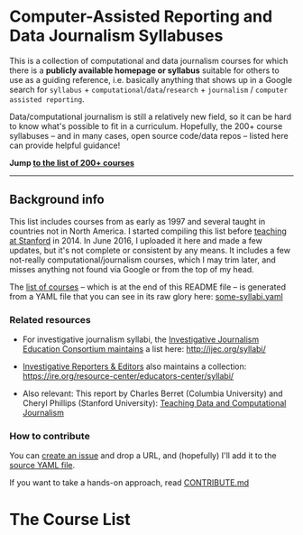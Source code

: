 # Computer-Assisted Reporting and Data Journalism Syllabuses

This is a collection of computational and data journalism courses for which there is a __publicly available homepage or syllabus__ suitable for others to use as a guiding reference, i.e. basically anything that shows up in a Google search for `syllabus` + `computational`/`data`/`research` + `journalism` / `computer assisted reporting`.

Data/computational journalism is still a relatively new field, so it can be hard to know what's possible to fit in a curriculum. Hopefully, the 200+ course syllabuses – and in many cases, open source code/data repos – listed here can provide  helpful guidance! 

**Jump [to the list of 200+ courses](#table-courses)**

-------------

## Background info

This list includes courses from as early as 1997 and several taught in countries not in North America. I started compiling this list before [teaching at Stanford](http://cjlab.stanford.edu/) in 2014. In June 2016, I uploaded it here and made a few updates, but it's not complete or consistent by any means. It includes a few not-really computational/journalism courses, which I may trim later, and misses anything not found via Google or from the top of my head. 

The [list of courses](#table-courses) – which is at the end of this README file – is generated from a YAML file that you can see in its raw glory here: [some-syllabi.yaml](some-syllabi.yaml)

### Related resources


- For investigative journalism syllabi, the [Investigative Journalism Education Consortium maintains](http://ijec.org/) a list here:  http://ijec.org/syllabi/

- [Investigative Reporters & Editors](https://ire.org/) also maintains a collection: https://ire.org/resource-center/educators-center/syllabi/

- Also relevant: This report by Charles Berret (Columbia University) and Cheryl Phillips (Stanford University): [Teaching Data and Computational Journalism](https://www.gitbook.com/book/columbiajournalism/teaching-data-computational-journalism/details)



### How to contribute

You can [create an issue](https://github.com/dannguyen/journalism-syllabi/issues) and drop a URL, and (hopefully) I'll add it to the [source YAML file](some-syllabi.yaml). 

If you want to take a hands-on approach, read [CONTRIBUTE.md](CONTRIBUTE.md)


# The Course List

<a name="table-courses" id="table-courses"></a>

<!-- the rest is generated by produce_readme.py -->
